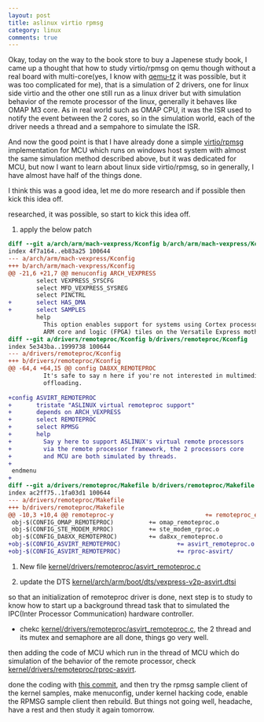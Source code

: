 ```yaml
---
layout: post
title: aslinux virtio rpmsg
category: linux
comments: true
---
```


Okay, today on the way to the book store to buy a Japenese study book, I came up a thought that how to study virtio/rpmsg on qemu though without a real board with multi-core(yes, I know with [qemu-tz](http://www.linaro.org/blog/core-dump/arm-trustzone-qemu/) it was possible, but it was too complicated for me), that is a simulation of 2 drivers, one for linux side virtio and the other one still run as a linux driver but with simulation behavior of the remote processor of the linux, generally it behaves like OMAP M3 core. As in real world such as OMAP CPU, it was the ISR used to notify the event between the 2 cores, so in the simulation world, each of the driver needs a thread and a sempahore to simulate the ISR.

And now the good point is that I have already done a simple [virtio/rpmsg](https://github.com/parai/as/tree/master/com/as.infrastructure/communication/RPmsg) implementation for MCU which runs on windows host system with almost the same simulation method described above, but it was dedicated for MCU, but now I want to learn about linux side virtio/rpmsg, so in generally, I have almost have half of the things done.

I think this was a good idea, let me do more research and if possible then kick this idea off.

researched, it was possible, so start to kick this idea off.

1. apply the below patch

```patch
diff --git a/arch/arm/mach-vexpress/Kconfig b/arch/arm/mach-vexpress/Kconfig
index 4f7a164..eb83a25 100644
--- a/arch/arm/mach-vexpress/Kconfig
+++ b/arch/arm/mach-vexpress/Kconfig
@@ -21,6 +21,7 @@ menuconfig ARCH_VEXPRESS
        select VEXPRESS_SYSCFG
        select MFD_VEXPRESS_SYSREG
        select PINCTRL
+       select HAS_DMA
+       select SAMPLES
        help
          This option enables support for systems using Cortex processor based
          ARM core and logic (FPGA) tiles on the Versatile Express motherboard,
diff --git a/drivers/remoteproc/Kconfig b/drivers/remoteproc/Kconfig
index 5e343ba..1999738 100644
--- a/drivers/remoteproc/Kconfig
+++ b/drivers/remoteproc/Kconfig
@@ -64,4 +64,15 @@ config DA8XX_REMOTEPROC
          It's safe to say n here if you're not interested in multimedia
          offloading.
 
+config ASVIRT_REMOTEPROC
+       tristate "ASLINUX virtual remoteproc support"
+       depends on ARCH_VEXPRESS
+       select REMOTEPROC
+       select RPMSG
+       help
+         Say y here to support ASLINUX's virtual remote processors 
+         via the remote processor framework, the 2 processors core
+         and MCU are both simulated by threads.
+
 endmenu
+
diff --git a/drivers/remoteproc/Makefile b/drivers/remoteproc/Makefile
index ac2ff75..1fa03d1 100644
--- a/drivers/remoteproc/Makefile
+++ b/drivers/remoteproc/Makefile
@@ -10,3 +10,4 @@ remoteproc-y                          += remoteproc_elf_loader.o
 obj-$(CONFIG_OMAP_REMOTEPROC)          += omap_remoteproc.o
 obj-$(CONFIG_STE_MODEM_RPROC)          += ste_modem_rproc.o
 obj-$(CONFIG_DA8XX_REMOTEPROC)         += da8xx_remoteproc.o
+obj-$(CONFIG_ASVIRT_REMOTEPROC)                += asvirt_remoteproc.o
+obj-$(CONFIG_ASVIRT_REMOTEPROC)                += rproc-asvirt/
```

1. New file [kernel/drivers/remoteproc/asvirt_remoteproc.c](https://github.com/parai/as/blob/1bb1e9118b28afbec4330e2768a7418a74811827/release/aslinux/kernel/drivers/remoteproc/asvirt_remoteproc.c)

2. update the DTS [kernel/arch/arm/boot/dts/vexpress-v2p-asvirt.dtsi](https://github.com/parai/as/blob/1bb1e9118b28afbec4330e2768a7418a74811827/release/aslinux/kernel/arch/arm/boot/dts/vexpress-v2p-asvirt.dtsi)

so that an initialization of remoteproc driver is done, next step is to study to know how to start up a background thread task that to simulated the IPC(Inter Processor Communication) hardware controller.

* chekc [kernel/drivers/remoteproc/asvirt_remoteproc.c](https://github.com/parai/as/blob/126facc16c1af18ba81877685abb5dbc7232840f/release/aslinux/kernel/drivers/remoteproc/asvirt_remoteproc.c), the 2 thread and its mutex and semaphore are all done, things go very well.

then adding the code of MCU which run in the thread of MCU which do simulation of the behavior of the remote processor, check [kernel/drivers/remoteproc/rproc-asvirt](https://github.com/parai/as/blob/e95df67a574ccb1f1da399254b304f2aaaf2ec15/release/aslinux/kernel/drivers/remoteproc/rproc-asvirt).
 
done the coding with [this commit](https://github.com/parai/as/tree/6d6f2e5359bf0624a09c6fa4a666e31708474624), and then try the rpmsg sample client of the kernel samples, make menuconfig, under kernel hacking code, enable the RPMSG sample client then rebuild. But things not going well, headache, have a rest and then study it again tomorrow.


